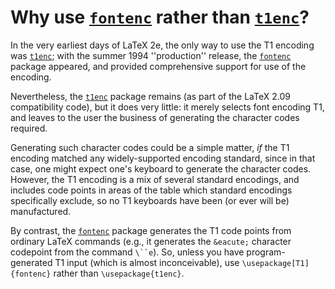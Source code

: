# Why use [`fontenc`](http://ctan.org/pkg/fontenc) rather than [`t1enc`](http://ctan.org/pkg/t1enc)?

In the very earliest days of LaTeX 2e, the only way to use the
T1 encoding was [`t1enc`](http://ctan.org/pkg/t1enc); with the summer 1994
''production'' release, the [`fontenc`](http://ctan.org/pkg/fontenc) package appeared, and
provided comprehensive support for use of the encoding.

Nevertheless, the [`t1enc`](http://ctan.org/pkg/t1enc) package remains (as part of the
LaTeX 2.09 compatibility code), but it does very little: it merely
selects font encoding T1, and leaves to the user the business
of generating the character codes required.

Generating such character codes could be a simple matter, _if_
the T1 encoding matched any widely-supported encoding standard,
since in that case, one might expect one's keyboard to generate the
character codes.  However, the T1 encoding is a mix of several
standard encodings, and includes code points in areas of the table
which standard encodings specifically exclude, so no T1
keyboards have been (or ever will be) manufactured.

By contrast, the [`fontenc`](http://ctan.org/pkg/fontenc) package generates the T1
code points from ordinary LaTeX commands (e.g., it generates the
`&eacute;` character codepoint from the command `\``e`).
So, unless you have program-generated T1 input (which is almost
inconceivable), use `\usepackage[T1]{fontenc}` rather than
`\usepackage{t1enc}`.

